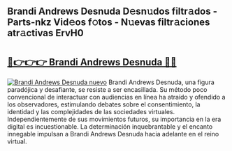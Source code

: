 ## Brandi Andrews Desnuda D𝚎sn𝚞dos filtr𝚊dos - Parts-nkz Vid𝚎os f𝚘tos - N𝚞evas filtr𝚊ciones atr𝚊ctivas ErvH0

# <h2><a href="http://mba9lx3.tromn.icu/?c=Brandi+Andrews+Desnuda">🔗👉👉👉 Brandi Andrews Desnuda 🔗🔗</a></h2>

[![Brandi Andrews Desnuda nuevo](https://i.imgur.com/pEAQMta.gif)](http://mba9lx3.tromn.icu/?c=Brandi+Andrews+Desnuda)
Brandi Andrews Desnuda, una figura paradójica y desafiante, se resiste a ser encasillada. Su método poco convencional de interactuar con audiencias en línea ha atraído y ofendido a los observadores, estimulando debates sobre el consentimiento, la identidad y las complejidades de las sociedades virtuales. Independientemente de sus movimientos futuros, su importancia en la era digital es incuestionable. La determinación inquebrantable y el encanto innegable impulsan a Brandi Andrews Desnuda hacia adelante en el reino virtual.
